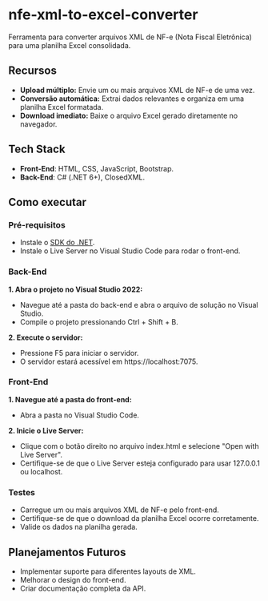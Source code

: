 # nfe-xml-to-excel-converter
Ferramenta para converter arquivos XML de NF-e (Nota Fiscal Eletrônica) para uma planilha Excel consolidada.

## Recursos
- **Upload múltiplo:** Envie um ou mais arquivos XML de NF-e de uma vez.
- **Conversão automática:** Extrai dados relevantes e organiza em uma planilha Excel formatada.
- **Download imediato:** Baixe o arquivo Excel gerado diretamente no navegador.

## Tech Stack
- **Front-End**: HTML, CSS, JavaScript, Bootstrap.
- **Back-End**: C# (.NET 6+), ClosedXML.

## Como executar

### Pré-requisitos
- Instale o [SDK do .NET](https://dotnet.microsoft.com/download).
- Instale o Live Server no Visual Studio Code para rodar o front-end.

### Back-End
**1. Abra o projeto no Visual Studio 2022:**
- Navegue até a pasta do back-end e abra o arquivo de solução no Visual Studio.
- Compile o projeto pressionando Ctrl + Shift + B.

**2. Execute o servidor:**
- Pressione F5 para iniciar o servidor.
- O servidor estará acessível em https://localhost:7075.

### Front-End
**1. Navegue até a pasta do front-end:**
- Abra a pasta no Visual Studio Code.

**2. Inicie o Live Server:**
- Clique com o botão direito no arquivo index.html e selecione "Open with Live Server".
- Certifique-se de que o Live Server esteja configurado para usar 127.0.0.1 ou localhost.

### Testes
- Carregue um ou mais arquivos XML de NF-e pelo front-end.
- Certifique-se de que o download da planilha Excel ocorre corretamente.
- Valide os dados na planilha gerada.

## Planejamentos Futuros
- Implementar suporte para diferentes layouts de XML.
- Melhorar o design do front-end.
- Criar documentação completa da API.

